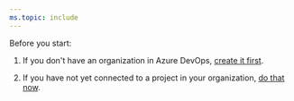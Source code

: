 ```yaml
---
ms.topic: include
---
```


Before you start:

1. If you don't have an organization in Azure DevOps, [create it first](../../organizations/accounts/create-organization.md).

2. If you have not yet connected to a project in your organization, [do that now](../../organizations/projects/connect-to-projects.md).